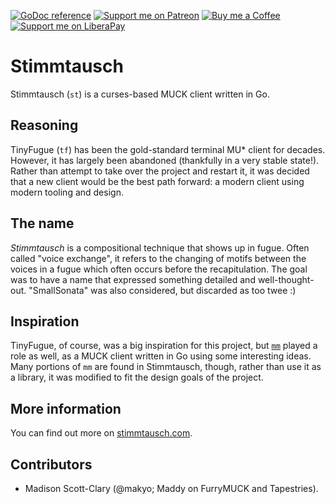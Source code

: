 [![GoDoc reference](https://godoc.org/github.com/makyo/st?status.svg)](https://godoc.org/github.com/makyo/st)
[![Support me on Patreon](https://img.shields.io/badge/patreon-support-%23222222.svg)](https://patreon.com/makyo)
[![Buy me a Coffee](https://img.shields.io/badge/patreon-support-%23222222.svg)](https://ko-fi.com/drabmakyo)
[![Support me on LiberaPay](https://img.shields.io/badge/liberapay-support-%23222222.svg)](https://liberapay.com/makyo)

# Stimmtausch

Stimmtausch (`st`) is a curses-based MUCK client written in Go.

## Reasoning

TinyFugue (`tf`) has been the gold-standard terminal MU\* client for decades. However, it has largely been abandoned (thankfully in a very stable state!). Rather than attempt to take over the project and restart it, it was decided that a new client would be the best path forward: a modern client using modern tooling and design.

## The name

*Stimmtausch* is a compositional technique that shows up in fugue. Often called "voice exchange", it refers to the changing of motifs between the voices in a fugue which often occurs before the recapitulation. The goal was to have a name that expressed something detailed and well-thought-out. "SmallSonata" was also considered, but discarded as too twee :)

## Inspiration

TinyFugue, of course, was a big inspiration for this project, but [`mm`](https://github.com/onlyhavecans/mm) played a role as well, as a MUCK client written in Go using some interesting ideas. Many portions of `mm` are found in Stimmtausch, though, rather than use it as a library, it was modified to fit the design goals of the project.

## More information

You can find out more on [stimmtausch.com](https://stimmtausch.com).

## Contributors

* Madison Scott-Clary (@makyo; Maddy on FurryMUCK and Tapestries).
